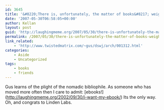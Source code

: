 ```yaml
---
id: 3645
title: '&#8220;There is, unfortunately, the matter of books&#8217; weight&#8221;'
date: '2007-05-30T06:58:05+00:00'
author: Kellan
layout: post
guid: 'http://laughingmeme.org/2007/05/30/there-is-unfortunately-the-matter-of-books-weight/'
permalink: /2007/05/30/there-is-unfortunately-the-matter-of-books-weight/
link_related:
    - 'http://www.twistedmatrix.com/~gus/dswj/arch/001312.html'
categories:
    - Aside
    - Uncategorized
tags:
    - books
    - friends
---
```


Gus learns of the plight of the nomadic bibliophile. As someone who has moved more often then I care to admit: \[ebooks!\](http://laughingmeme.org/2002/09/30/i-want-my-ebook/) Its the only way. Oh, and congrats to Linden Labs.